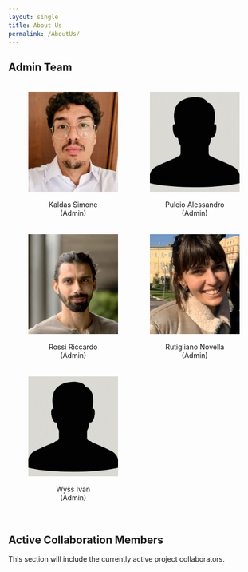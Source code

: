 ```yaml
---
layout: single
title: About Us
permalink: /AboutUs/
---
```


## Admin Team

<div style="display: flex; flex-wrap: wrap; justify-content: space-between; gap: 20px; padding: 20px 40px;">

  <div style="text-align: center; flex: 1 1 180px; max-width: 180px;">
    <img src="/assets/images/FotoProfiloSK.jpg" alt="KS" style="width: 100%; height: 200px; object-fit: cover;">
    <p>Kaldas Simone<br>(Admin)</p> 
  </div>

  <div style="text-align: center; flex: 1 1 180px; max-width: 180px;">
    <img src="/assets/images/FotoProfiloAP.png" alt="PA" style="width: 100%; height: 200px; object-fit: cover;">
    <p>Puleio Alessandro<br>(Admin)</p> 
  </div>

  <div style="text-align: center; flex: 1 1 180px; max-width: 180px;">
    <img src="/assets/images/FotoProfiloRR.jpg" alt="RR" style="width: 100%; height: 200px; object-fit: cover;">
    <p>Rossi Riccardo<br>(Admin)</p> 
  </div>

  <div style="text-align: center; flex: 1 1 180px; max-width: 180px;">
    <img src="/assets/images/FotoProfiloNR.png" alt="RN" style="width: 100%; height: 200px; object-fit: cover;">
    <p>Rutigliano Novella<br>(Admin)</p>
  </div>

  <div style="text-align: center; flex: 1 1 180px; max-width: 180px;">
    <img src="/assets/images/FotoProfiloIW.png" alt="WI" style="width: 100%; height: 200px; object-fit: cover;">
    <p>Wyss Ivan<br>(Admin)</p>
  </div>

</div>

## Active Collaboration Members

This section will include the currently active project collaborators.

